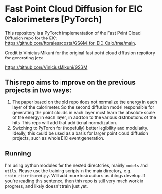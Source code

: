 
# Fast Point Cloud Diffusion for EIC Calorimeters [PyTorch]
This repository is a PyTorch implementation of the Fast Point Cload Diffusion repo for the EIC: https://github.com/ftoralesacosta/GSGM_for_EIC_Calo/tree/main.

Credit to Vinicius Mikuni for the original fast point cloud diffusion repoitory for generating jets:

https://github.com/ViniciusMikuni/GSGM

## This repo aims to improve on the previous projects in two ways:

1. The paper based on the old repo does not normalize the energy in each layer of the calorimeter. So the second diffusion model responsible for generating the point clouds in each layer must learn the absolute scale of  the energy in each layer, in additon to the various distributions of  the hits. This repo will add that additional normalization.
2. Switching to PyTorch for (hopefully) better legibility and modularity. Ideally, this could be used as a basis for larger point cloud diffusion projects, such as whole EIC event generation.


## Running
I'm using python modules for the nested directories, mainly `models` and `utils`. Please use the training scripts in the main directory, e.g. `train_distributed.py`. Will add more instructions as things develop.
If you're reading this sentence, then this repo is still very much work in progress, and likely doesn't train just yet.

